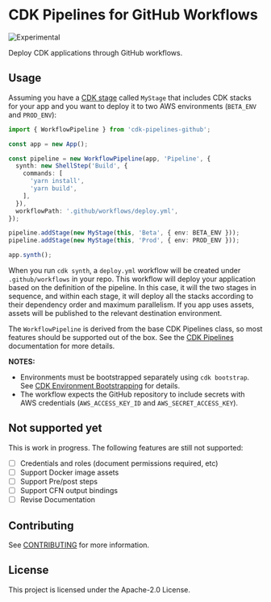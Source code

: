 # CDK Pipelines for GitHub Workflows

![Experimental](https://img.shields.io/badge/experimental-important.svg?style=for-the-badge)

Deploy CDK applications through GitHub workflows.

## Usage

Assuming you have a [CDK
stage](https://docs.aws.amazon.com/cdk/api/latest/docs/@aws-cdk_core.Stage.html)
called `MyStage` that includes CDK stacks for your app and you want to deploy it
to two AWS environments (`BETA_ENV` and `PROD_ENV`):

```ts
import { WorkflowPipeline } from 'cdk-pipelines-github';

const app = new App();

const pipeline = new WorkflowPipeline(app, 'Pipeline', {
  synth: new ShellStep('Build', {
    commands: [
      'yarn install',
      'yarn build',
    ],
  }),
  workflowPath: '.github/workflows/deploy.yml',
});

pipeline.addStage(new MyStage(this, 'Beta', { env: BETA_ENV }));
pipeline.addStage(new MyStage(this, 'Prod', { env: PROD_ENV }));

app.synth();
```

When you run `cdk synth`, a `deploy.yml` workflow will be created under
`.github/workflows` in your repo. This workflow will deploy your application
based on the definition of the pipeline. In this case, it will the two stages in
sequence, and within each stage, it will deploy all the stacks according to
their dependency order and maximum parallelism. If you app uses assets, assets
will be published to the relevant destination environment.

The `WorkflowPipeline` is derived from the base CDK Pipelines class, so most
features should be supported out of the box. See the [CDK
Pipelines](https://docs.aws.amazon.com/cdk/api/latest/docs/pipelines-readme.html)
documentation for more details.

**NOTES:**

* Environments must be bootstrapped separately using `cdk bootstrap`. See [CDK
  Environment
  Bootstrapping](https://docs.aws.amazon.com/cdk/api/latest/docs/pipelines-readme.html#cdk-environment-bootstrapping)
  for details.
* The workflow expects the GitHub repository to include secrets with AWS
  credentials (`AWS_ACCESS_KEY_ID` and `AWS_SECRET_ACCESS_KEY`).

## Not supported yet

This is work in progress. The following features are still not supported:

* [ ] Credentials and roles (document permissions required, etc)
* [ ] Support Docker image assets
* [ ] Support Pre/post steps
* [ ] Support CFN output bindings
* [ ] Revise Documentation

## Contributing

See [CONTRIBUTING](CONTRIBUTING.md) for more information.

## License

This project is licensed under the Apache-2.0 License.
